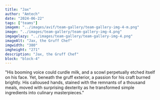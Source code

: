 ```yaml
---
title: "Jax"
author: "Amtech"
date: "2024-06-22"
tags: ["teams"]
imagem: "../images/avif/team-gallery/team-gallery-img-4-m.png"
image: "../images/team-gallery/team-gallery-img-4.png"
imgagelazy: "../images/team-gallery/team-gallery-img-4.png"
imageAlt: "Jax, the Gruff Chef"
imgwidth: "380"
imgheight: "271"
description: "Jax, the Gruff Chef"
block: "block-4"
---
```


"His booming voice could curdle milk, and a scowl perpetually etched itself on his face. Yet, beneath the gruff exterior, a passion for his craft burned brightly. His calloused hands, stained with the remnants of a thousand meals, moved with surprising dexterity as he transformed simple ingredients into culinary masterpieces."

